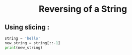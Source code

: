 <h1 align='center'>Reversing of  a String</h1> 

## Using slicing :

``` python
string = 'hello'
new_string = string[::-1]
print(new_string)
```
